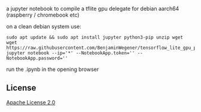 a jupyter notebook to compile a tflite gpu delegate for debian aarch64 (raspberry / chromebook etc)

on a clean debian system use:
```
sudo apt update && sudo apt install jupyter python3-pip unzip wget
wget https://raw.githubusercontent.com/BenjaminWegener/tensorflow_lite_gpu_python/2024_tflite_gpu_python_wheel/tflite_complete_on_device_training_python_gpu.ipynb
jupyter notebook --ip='*' --NotebookApp.token='' --NotebookApp.password=''
```

run the .ipynb in the opening browser

## License

[Apache License 2.0](LICENSE)
